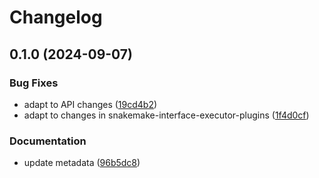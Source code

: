 # Changelog

## 0.1.0 (2024-09-07)


### Bug Fixes

* adapt to API changes ([19cd4b2](https://github.com/snakemake/snakemake-executor-plugin-google-lifesciences/commit/19cd4b26d8ea5944c4c1f621de61ef79960e2a3b))
* adapt to changes in snakemake-interface-executor-plugins ([1f4d0cf](https://github.com/snakemake/snakemake-executor-plugin-google-lifesciences/commit/1f4d0cf58e2be863f45839c4a5ee0d0af1d4ee00))


### Documentation

* update metadata ([96b5dc8](https://github.com/snakemake/snakemake-executor-plugin-google-lifesciences/commit/96b5dc8a7c411e80c519dae54ad1f6e30323020f))
